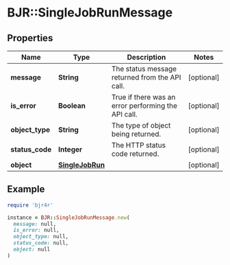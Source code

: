 # BJR::SingleJobRunMessage

## Properties

| Name | Type | Description | Notes |
| ---- | ---- | ----------- | ----- |
| **message** | **String** | The status message returned from the API call. | [optional] |
| **is_error** | **Boolean** | True if there was an error performing the API call. | [optional] |
| **object_type** | **String** | The type of object being returned. | [optional] |
| **status_code** | **Integer** | The HTTP status code returned. | [optional] |
| **object** | [**SingleJobRun**](SingleJobRun.md) |  | [optional] |

## Example

```ruby
require 'bjr4r'

instance = BJR::SingleJobRunMessage.new(
  message: null,
  is_error: null,
  object_type: null,
  status_code: null,
  object: null
)
```

